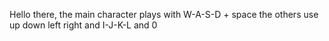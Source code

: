 Hello there, 
the main character plays with
  W-A-S-D + space 
the others use 
  up down left right and
  I-J-K-L and 0
